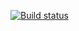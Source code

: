 [![Build status](https://ci.appveyor.com/api/projects/status/ukraip6jlwqe5b6e?svg=true)](https://ci.appveyor.com/project/sarkomath/patterns-carddelivery)